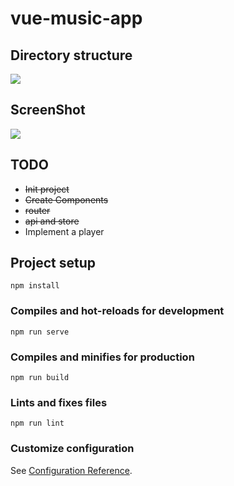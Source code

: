 # vue-music-app

## Directory structure


<image src="./screenshots/dir.PNG"/>


## ScreenShot
<image src="./screenshots/HomePage.PNG">

## TODO
* ~~Init project~~
* ~~Create Components~~
* ~~router~~
* ~~api and store~~ 
* Implement a player
## Project setup
```
npm install
```

### Compiles and hot-reloads for development
```
npm run serve
```

### Compiles and minifies for production
```
npm run build
```

### Lints and fixes files
```
npm run lint
```

### Customize configuration
See [Configuration Reference](https://cli.vuejs.org/config/).
